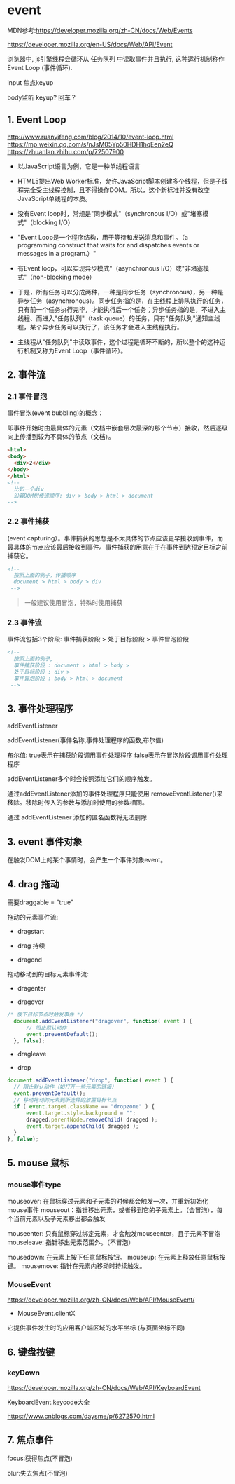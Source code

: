 # **event**

MDN参考:<https://developer.mozilla.org/zh-CN/docs/Web/Events>

<https://developer.mozilla.org/en-US/docs/Web/API/Event>

浏览器中, js引擎线程会循环从 任务队列 中读取事件并且执行, 这种运行机制称作 Event Loop (事件循环).

input  焦点keyup

body监听 keyup? 回车？

## 1. Event Loop

<http://www.ruanyifeng.com/blog/2014/10/event-loop.html>
<https://mp.weixin.qq.com/s/nJsM05Yp50HDH1hqEen2eQ>
<https://zhuanlan.zhihu.com/p/72507900>

- 以JavaScript语言为例，它是一种单线程语言

- HTML5提出Web Worker标准，允许JavaScript脚本创建多个线程，但是子线程完全受主线程控制，且不得操作DOM。所以，这个新标准并没有改变JavaScript单线程的本质。

- 没有Event loop时，常规是"同步模式"（synchronous I/O）或"堵塞模式"（blocking I/O）

- "Event Loop是一个程序结构，用于等待和发送消息和事件。（a programming construct that waits for and dispatches events or messages in a program.）"

- 有Event loop，可以实现异步模式"（asynchronous I/O）或"非堵塞模式"（non-blocking mode）

- 于是，所有任务可以分成两种，一种是同步任务（synchronous），另一种是异步任务（asynchronous）。同步任务指的是，在主线程上排队执行的任务，只有前一个任务执行完毕，才能执行后一个任务；异步任务指的是，不进入主线程、而进入"任务队列"（task queue）的任务，只有"任务队列"通知主线程，某个异步任务可以执行了，该任务才会进入主线程执行。

- 主线程从"任务队列"中读取事件，这个过程是循环不断的，所以整个的这种运行机制又称为Event Loop（事件循环）。

## 2. 事件流

### 2.1 事件冒泡

事件冒泡(event bubbling)的概念：

即事件开始时由最具体的元素（文档中嵌套层次最深的那个节点）接收，然后逐级向上传播到较为不具体的节点（文档）。

```html
<html>
<body>
  <div>2</div>
</body>
</html>
<!-- 
  比如一个div 
  沿着DOM树传递顺序: div > body > html > document
-->
```

### 2.2 事件捕获

(event capturing）。事件捕获的思想是不太具体的节点应该更早接收到事件，而最具体的节点应该最后接收到事件。事件捕获的用意在于在事件到达预定目标之前捕获它。

```html
<!-- 
  按照上面的例子，传播顺序
  document > html > body > div
 -->
```

> 一般建议使用冒泡，特殊时使用捕获

### 2.3 事件流

事件流包括3个阶段: 事件捕获阶段 > 处于目标阶段 > 事件冒泡阶段

```html
<!-- 
  按照上面的例子,
  事件捕获阶段 : document > html > body >  
  处于目标阶段 : div >  
  事件冒泡阶段 : body > html > document
 -->
```

## 3. 事件处理程序

addEventListener

addEventListener(事件名称,事件处理程序的函数,布尔值)

布尔值: true表示在捕获阶段调用事件处理程序
false表示在冒泡阶段调用事件处理程序

addEventListener多个时会按照添加它们的顺序触发。

通过addEventListener添加的事件处理程序只能使用 removeEventListener()来移除。移除时传入的参数与添加时使用的参数相同。

通过 addEventListener 添加的匿名函数将无法删除

## 3. event 事件对象

在触发DOM上的某个事情时，会产生一个事件对象event。



## 4. drag 拖动

需要draggable = "true"

拖动的元素事件流:  

- dragstart  

- drag 持续  

- dragend

拖动移动到的目标元素事件流:  

- dragenter  

- dragover  

```js
/* 放下目标节点时触发事件 */
  document.addEventListener("dragover", function( event ) {
      // 阻止默认动作
      event.preventDefault();
  }, false);
```

- dragleave

- drop

```js
document.addEventListener("drop", function( event ) {
  // 阻止默认动作（如打开一些元素的链接）
  event.preventDefault();
  // 移动拖动的元素到所选择的放置目标节点
  if ( event.target.className == "dropzone" ) {
      event.target.style.background = "";
      dragged.parentNode.removeChild( dragged );
      event.target.appendChild( dragged );
  }
}, false);
```

## 5. mouse 鼠标

### mouse事件type

mouseover: 在鼠标穿过元素和子元素的时候都会触发一次，并重新初始化mouse事件
mouseout：指针移出元素，或者移到它的子元素上。（会冒泡），每个当前元素以及子元素移出都会触发

mouseenter: 只有鼠标穿过绑定元素，才会触发mouseenter，且子元素不冒泡
mouseleave: 指针移出元素范围外。（不冒泡）

mousedown: 在元素上按下任意鼠标按钮。
mouseup: 在元素上释放任意鼠标按键。
mousemove: 指针在元素内移动时持续触发。

### MouseEvent

<https://developer.mozilla.org/zh-CN/docs/Web/API/MouseEvent/>

- MouseEvent.clientX

它提供事件发生时的应用客户端区域的水平坐标 (与页面坐标不同)

## 6. 键盘按键

### keyDown

<https://developer.mozilla.org/zh-CN/docs/Web/API/KeyboardEvent>

KeyboardEvent.keycode大全

<https://www.cnblogs.com/daysme/p/6272570.html>

## 7. 焦点事件

focus:获得焦点(不冒泡)

blur:失去焦点(不冒泡)
